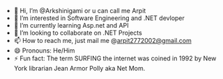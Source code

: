 - 👋 Hi, I’m @Arkshinigami or u can call me Arpit 
- 👀 I’m interested in Software Engineering and .NET devloper
- 🌱 I’m currently learning Asp.net and API
- 💞️ I’m looking to collaborate on .NET Projects
- 📫 How to reach me, just mail me @arpit2772002@gmail.com
- 😄 Pronouns: He/Him 
- ⚡ Fun fact: The term SURFING the internet was coined in 1992 by New York librarian Jean Armor Polly aka Net Mom.

<!---
Arkshinigami/Arkshinigami is a ✨ special ✨ repository because its `README.md` (this file) appears on your GitHub profile.
You can click the Preview link to take a look at your changes.
--->
